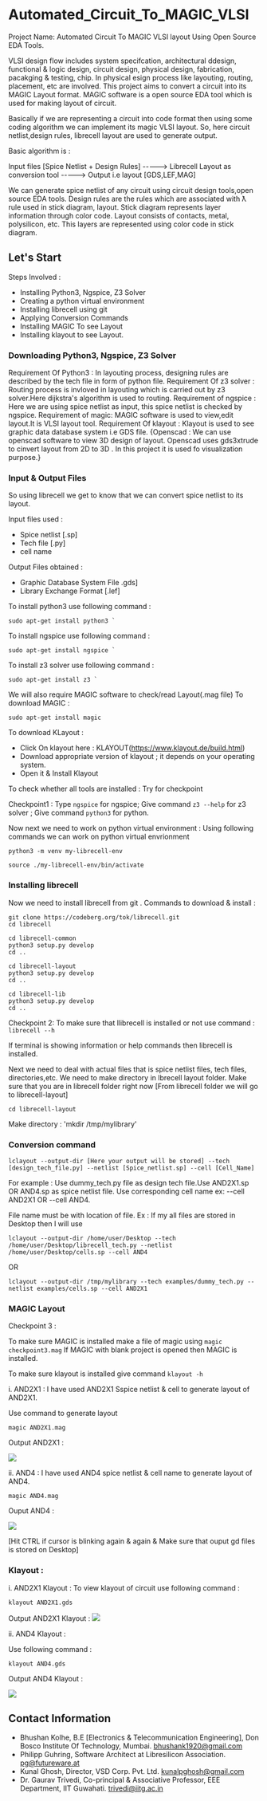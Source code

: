 # Automated_Circuit_To_MAGIC_VLSI
Project Name: Automated Circuit To MAGIC VLSI layout Using Open Source EDA Tools.

VLSI design flow includes system specifcation, architectural ddesign, functional & logic design, circuit design, physical design, fabrication, pacakging & testing, chip. In physical esign process like  layouting, routing, placement, etc are involved.
This project aims to convert a circuit into its MAGIC Layout format. MAGIC software is a open source EDA tool which is used for making layout of circuit. 

Basically if we are representing a circuit into code format then using some coding algorithm we can implement its magic VLSI layout.
So, here circuit netlist,design rules, librecell layout are used to generate output.

Basic algorithm is :  


Input files [Spice Netlist + Design Rules]   ----->   Librecell Layout as conversion tool    ----->    Output i.e layout [GDS,LEF,MAG]

We can generate spice netlist of any circuit using circuit design tools,open source EDA tools. Design rules are the rules which are associated with ƛ rule used in stick diagram, layout. Stick diagram represents layer information through color code. Layout consists of contacts, metal, polysilicon, etc. This layers are represented using color code in stick diagram.

## Let's Start

Steps Involved : 

- Installing Python3, Ngspice, Z3 Solver
- Creating a python virtual environment
- Installing librecell using git
- Applying Conversion Commands
- Installing MAGIC To see Layout
- Installing klayout to see Layout.



### Downloading Python3, Ngspice, Z3 Solver 



Requirement Of Python3 : In layouting process, designing rules are described by the tech file in form of python file.
Requirement Of z3 solver : Routing process is invloved in layouting which is carried out by z3 solver.Here dijkstra's algorithm is used to routing.
Requirement of ngspice : Here we are using spice netlist as input, this spice netlist is checked by ngspice.
Requirement of magic: MAGIC software is used to view,edit layout.It is VLSI layout tool.
Requirement Of klayout : Klayout is used to see graphic data database system i.e GDS file.
{Openscad : We can use openscad software to view 3D design of layout. Openscad uses gds3xtrude to cinvert layout from 2D to 3D . In this project it is used fo visualization purpose.}

### Input & Output Files
 
 So using librecell we get to know that we can convert spice netlist to its layout.
 
 Input files used :   
 - Spice netlist [.sp]
 - Tech file [.py]
 - cell name
     
     
     
 Output Files obtained :  
 - Graphic Database System File .gds]
 - Library Exchange Format [.lef]

To install python3 use following command :
```
sudo apt-get install python3 `

```

To install ngspice use following command :
``` 
sudo apt-get install ngspice `
```

To install z3 solver use following command : 
``` 
sudo apt-get install z3 `
```

We will also require MAGIC software to check/read Layout(.mag file)
To download MAGIC :

```
sudo apt-get install magic
```

 To download KLayout :
- Click On klayout here  :  KLAYOUT(https://www.klayout.de/build.html)
- Download appropriate version of klayout ; it depends on your operating system.
- Open it & Install Klayout



To check whether all tools are installed : Try for checkpoint

Checkpoint1 : Type `ngspice` for ngspice; Give command `z3 --help` for z3 solver ; Give command `python3` for python.

Now next we need to work on python virtual environment :
Using following commands we can work on python virtual envrionment

```
python3 -m venv my-librecell-env

source ./my-librecell-env/bin/activate
```
### Installing librecell

Now we need to install librecell from git .
Commands to download & install :
```
git clone https://codeberg.org/tok/librecell.git
cd librecell
```

```
cd librecell-common
python3 setup.py develop
cd ..
```

```
cd librecell-layout
python3 setup.py develop
cd ..
```

```
cd librecell-lib
python3 setup.py develop
cd ..
```

Checkpoint 2: 
To make sure that llibrecell is installed or not use command :
`librecell --h`

If terminal is showing information or help commands then librecell is installed.

Next we need to deal with actual files that is spice netlist files, tech files, directories,etc.
 We need to make directory in lbrecell layout folder.
 Make sure that you are in librecell folder right now [From librecell folder we will go to librecell-layout]
 
 `cd librecell-layout`
 
 Make directory :
 'mkdir /tmp/mylibrary'
 
 ### Conversion command
 
 ```
 lclayout --output-dir [Here your output will be stored] --tech [design_tech_file.py] --netlist [Spice_netlist.sp] --cell [Cell_Name]
 ````
 
 For example : Use dummy_tech.py file as design tech file.Use AND2X1.sp OR AND4.sp as spice netlist file. Use corresponding cell name ex: --cell AND2X1   OR   --cell AND4.
 
 File name must be with location of file. Ex : If my all files are stored in Desktop then I will use 
 ```
 lclayout --output-dir /home/user/Desktop --tech /home/user/Desktop/librecell_tech.py --netlist /home/user/Desktop/cells.sp --cell AND4
 ```
 OR 
 
 ```
 lclayout --output-dir /tmp/mylibrary --tech examples/dummy_tech.py --netlist examples/cells.sp --cell AND2X1
 
 ```
 
 ### MAGIC Layout 
 
 Checkpoint 3 : 
 
 To make sure MAGIC is installed make a file of magic using `magic checkpoint3.mag`
 If MAGIC with blank project is opened then MAGIC is installed.
 
 To make sure klayout is installed give command ` klayout -h `
 
 i. AND2X1 : I have used AND2X1 Sspice netlist & cell to generate layout of AND2X1.
 
 Use command to generate layout 
 
 ```
 magic AND2X1.mag
 
 ```
 
 Output AND2X1 :
 
 <img src ="https://github.com/BhushanKolhe1920/internship_project_Automated_Circuit_To_VLSI_Layout/blob/master/Images/Output_AND2X1_SS.png">
 
 ii. AND4 : I have used AND4 spice netlist & cell name to generate layout of AND4.
 
 ```
 magic AND4.mag
 
 ```
 
 Ouput AND4 :
 
 <img src ="https://github.com/BhushanKolhe1920/internship_project_Automated_Circuit_To_VLSI_Layout/blob/master/Images/Output_AND4_SS.png">
 
 [Hit CTRL if cursor is blinking again & again & Make sure that ouput gd files is stored on Desktop]
 
 
 ### Klayout :
 
 i. AND2X1 Klayout : To view klayout of circuit use following command :
 
 ```
 klayout AND2X1.gds
 
 ```
 
 Output AND2X1 Klayout : 
 <img src="https://github.com/BhushanKolhe1920/internship_project_Automated_Circuit_To_VLSI_Layout/blob/master/AND2X1_klayout_SS.png">
 
 
 ii. AND4 Klayout : 
 
 Use following command :
 
 ```
 klayout AND4.gds
 ```
 
 Output AND4 Klayout : 
 
 <img src="https://github.com/BhushanKolhe1920/internship_project_Automated_Circuit_To_VLSI_Layout/blob/master/AND4_Klayout_SS.png">
 
 ## Contact Information 
 
 - Bhushan Kolhe, B.E [Electronics & Telecommunication Engineering], Don Bosco Institute Of Technology, Mumbai. bhushank1920@gmail.com
 - Philipp Guhring, Software Architect at Libresilicon Association. pg@futureware.at
 - Kunal Ghosh, Director, VSD Corp. Pvt. Ltd. kunalpghosh@gmail.com
 - Dr. Gaurav Trivedi, Co-principal & Associative Professor, EEE Department, IIT Guwahati. trivedi@iitg.ac.in
